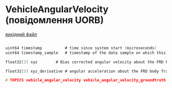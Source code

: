 # VehicleAngularVelocity (повідомлення UORB)



[вихідний файл](https://github.com/PX4/PX4-Autopilot/blob/release/1.15/msg/VehicleAngularVelocity.msg)

```c

uint64 timestamp          # time since system start (microseconds)
uint64 timestamp_sample   # timestamp of the data sample on which this message is based (microseconds)

float32[3] xyz        # Bias corrected angular velocity about the FRD body frame XYZ-axis in rad/s

float32[3] xyz_derivative # angular acceleration about the FRD body frame XYZ-axis in rad/s^2

# TOPICS vehicle_angular_velocity vehicle_angular_velocity_groundtruth

```
